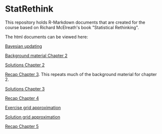# StatRethink
This repository holds R-Markdown documents that are created for the course based on Richard McElreath's book "Statistical Rethinking".

The html documents can be viewed here:

[Bayesian updating](https://htmlpreview.github.io/?https://raw.githubusercontent.com/gbiele/StatRethink/master/Chapter1/ExplainBayes.html?token=GHSAT0AAAAAABQGBEQA3DXJNLRBN4SSIWY4YQUSWBQ)

[Background material Chapter 2](https://htmlpreview.github.io/?https://raw.githubusercontent.com/gbiele/StatRethink/master/Chapter2/Chapter2BG.html?token=GHSAT0AAAAAABQGBEQA3DXJNLRBN4SSIWY4YQUSWBQ)

[Solutions Chapter 2](https://htmlpreview.github.io/?https://raw.githubusercontent.com/gbiele/StatRethink/master/Chapter2/Chapter2.html?token=GHSAT0AAAAAABQGBEQA3DXJNLRBN4SSIWY4YQUSWBQ)

[Recap Chapter 3](https://htmlpreview.github.io/?https://raw.githubusercontent.com/gbiele/StatRethink/master/Chapter3/Chapter3Recap.html?token=GHSAT0AAAAAABQGBEQA3DXJNLRBN4SSIWY4YQUSWBQ). This repeats much of the background material for chapter 2.

[Solutions Chapter 3](https://htmlpreview.github.io/?https://raw.githubusercontent.com/gbiele/StatRethink/master/Chapter3/Chapter3.html?token=GHSAT0AAAAAABQGBEQA3DXJNLRBN4SSIWY4YQUSWBQ)

[Recap Chapter 4](https://htmlpreview.github.io/?https://raw.githubusercontent.com/gbiele/StatRethink/master/Chapter4/Chapter4Recap.html?token=GHSAT0AAAAAABQGBEQA3DXJNLRBN4SSIWY4YQUSWBQ)

[Exercise grid approximation](https://htmlpreview.github.io/?https://raw.githubusercontent.com/gbiele/StatRethink/master/Chapter4/BayesGrid.html?token=GHSAT0AAAAAABQGBEQA3DXJNLRBN4SSIWY4YQUSWBQ)

[Solution grid approximation](https://htmlpreview.github.io/?https://raw.githubusercontent.com/gbiele/StatRethink/master/Chapter4/BayesGridWithSol.html?token=GHSAT0AAAAAABQGBEQA3DXJNLRBN4SSIWY4YQUSWBQ)

[Recap Chapter 5](https://htmlpreview.github.io/?https://raw.githubusercontent.com/gbiele/StatRethink/master/Chapter5/Chapter5Recap.html?token=GHSAT0AAAAAABQGBEQA3DXJNLRBN4SSIWY4YQUSWBQ)